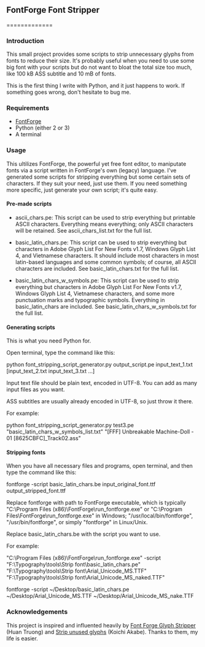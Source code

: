 ﻿## FontForge Font Stripper ##
=============

### Introduction ###

This small project provides some scripts to strip unnecessary glyphs from fonts to reduce their size. It's probably useful when you need to use some big font with your scripts but do not want to bloat the total size too much, like 100 kB ASS subtitle and 10 mB of fonts. 

This is the first thing I write with Python, and it just happens to work. If something goes wrong, don't hesitate to bug me.

### Requirements ###

- [FontForge][fontforge]
- Python (either 2 or 3)
- A terminal

### Usage ###

This ultilizes FontForge, the powerful yet free font editor, to maniputate fonts via a script written in FontForge's own (legacy) language. I've generated some scripts for stripping everything but some certain sets of characters. If they suit your need, just use them. If you need something more specific, just generate your own script; it's quite easy.

#### Pre-made scripts ####

- ascii_chars.pe: This script can be used to strip everything but printable ASCII characters. Everything means everything; only ASCII characters will be retained. See ascii_chars_list.txt for the full list.

- basic_latin_chars.pe: This script can be used to strip everything but characters in Adobe Glyph List For New Fonts v1.7, Windows Glyph List 4, and Vietnamese characters. It should include most characters in most latin-based languages and some common symbols; of course, all ASCII characters are included. See basic_latin_chars.txt for the full list.

- basic_latin_chars_w_symbols.pe: This script can be used to strip everything but characters in Adobe Glyph List For New Fonts v1.7, Windows Glyph List 4, Vietnamese characters, and some more punctuation marks and typographic symbols. Everything in basic_latin_chars are included. See basic_latin_chars_w_symbols.txt for the full list.

#### Generating scripts ####

This is what you need Python for. 

Open terminal, type the command like this:

python font_stripping_script_generator.py output_script.pe input_text_1.txt [input_text_2.txt input_text_3.txt ...]

Input text file should be plain text, encoded in UTF-8. You can add as many input files as you want. 

ASS subtitles are usually already encoded in UTF-8, so just throw it there.

For example:

python font_stripping_script_generator.py test3.pe "basic_latin_chars_w_symbols_list.txt" "[FFF] Unbreakable Machine-Doll - 01 [8625CBFC]_Track02.ass"

#### Stripping fonts ####

When you have all necessary files and programs, open terminal, and then type the command like this:

fontforge -script basic_latin_chars.be input_original_font.ttf output_stripped_font.ttf 

Replace fontforge with path to FontForge executable, which is typically "C:\Program Files (x86)\FontForge\run_fontforge.exe" or "C:\Program Files\FontForge\run_fontforge.exe" in Windows; "/usr/local/bin/fontforge", "/usr/bin/fontforge", or simply "fontforge" in Linux/Unix.

Replace basic_latin_chars.be with the script you want to use.

For example:

"C:\Program Files (x86)\FontForge\run_fontforge.exe" -script "F:\Typography\tools\Strip font\basic_latin_chars.pe" "F:\Typography\tools\Strip font\Arial_Unicode_MS.TTF" "F:\Typography\tools\Strip font\Arial_Unicode_MS_naked.TTF"

fontforge -script ~/Desktop/basic_latin_chars.pe ~/Desktop/Arial_Unicode_MS.TTF ~/Desktop/Arial_Unicode_MS_nake.TTF

### Acknowledgements ###

This project is inspired and influented heavily by [Font Forge Glyph Stripper][fontstripper] (Huan Truong) and [Strip unused glyphs][Strip_unused_glyphs] (Koichi Akabe). Thanks to them, my life is easier.

[fontforge]: http://sourceforge.net/projects/fontforge/
[fontstripper]: https://gist.github.com/htruong/1596735
[Strip_unused_glyphs]: http://www.renpy.org/wiki/renpy/doc/cookbook/Reduce_the_size_of_a_font_file